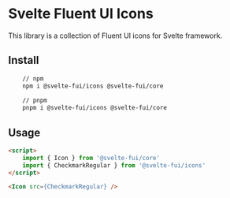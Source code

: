 # Svelte Fluent UI  Icons

This library is a collection of Fluent UI icons for Svelte framework.

## Install

```bash
    // npm 
    npm i @svelte-fui/icons @svelte-fui/core
    
    // pnpm 
    pnpm i @svelte-fui/icons @svelte-fui/core
```
## Usage

```html
<script>
    import { Icon } from '@svelte-fui/core'
    import { CheckmarkRegular } from '@svelte-fui/icons'
</script>

<Icon src={CheckmarkRegular} />

```
